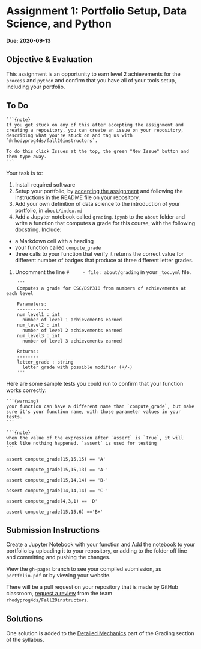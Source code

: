 # Assignment 1: Portfolio Setup, Data Science, and Python

__Due: 2020-09-13__

## Objective & Evaluation

This assignment is an opportunity to earn level 2 achievements for the `process` and `python` and confirm that you have all of your tools setup, including your portfolio.

## To Do

````{margin}
```{note}
If you get stuck on any of this after accepting the assignment and creating a repository, you can create an issue on your repository, describing what you're stuck on and tag us with `@rhodyprog4ds/fall20instructors`.

To do this click Issues at the top, the green "New Issue" button and then type away.
```
````

Your task is to:
1. Install required software
1. Setup your portfolio, by [accepting the assignment](https://classroom.github.com/a/m-WYYP0Q) and following the instructions in the README file on your repository.
1. Add your own definition of data science to the introduction of your portfolio, in `about/index.md`
1. Add a Jupyter notebook called `grading.ipynb` to the `about` folder and write a function that computes a grade for this course, with the following docstring. Include:
-  a Markdown cell with a heading
- your function called `compute_grade`
- three calls to your function that verify it returns the correct value for different number of badges that produce at three different letter grades.
1. Uncomment the line `#     - file: about/grading` in your `_toc.yml` file.

```
    '''
    Computes a grade for CSC/DSP310 from numbers of achievements at each level

    Parameters:
    ------------
    num_level1 : int
      number of level 1 achievements earned
    num_level2 : int
      number of level 2 achievements earned
    num_level3 : int
      number of level 3 achievements earned

    Returns:
    --------
    letter_grade : string
      letter grade with possible modifier (+/-)
    '''
```

Here are some sample tests you could run to confirm that your function works correctly:
````{margin}
```{warning}
your function can have a different name than `compute_grade`, but make sure it's your function name, with those parameter values in your tests.
```

```{note}
when the value of the expression after `assert` is `True`, it will look like nothing happened. `assert` is used for testing
```
````

```
assert compute_grade(15,15,15) == 'A'

assert compute_grade(15,15,13) == 'A-'

assert compute_grade(15,14,14) == 'B-'

assert compute_grade(14,14,14) == 'C-'

assert compute_grade(4,3,1) == 'D'

assert compute_grade(15,15,6) =='B+'
```


## Submission Instructions

Create a Jupyter Notebook with your function and
Add the notebook to your portfolio by uploading it to your repository, or adding to the folder off line and committing and pushing the changes.

View the `gh-pages` branch to see your compiled submission, as `portfolio.pdf` or by viewing your website.

There will be a pull request on your repository that is made by GitHub classroom, [request a review](https://docs.github.com/en/github/collaborating-with-issues-and-pull-requests/requesting-a-pull-request-review) from the team `rhodyprog4ds/Fall20instructors`.

## Solutions

One solution is added to the [Detailed Mechanics](grade:calculation) part of the Grading section of the syllabus.
